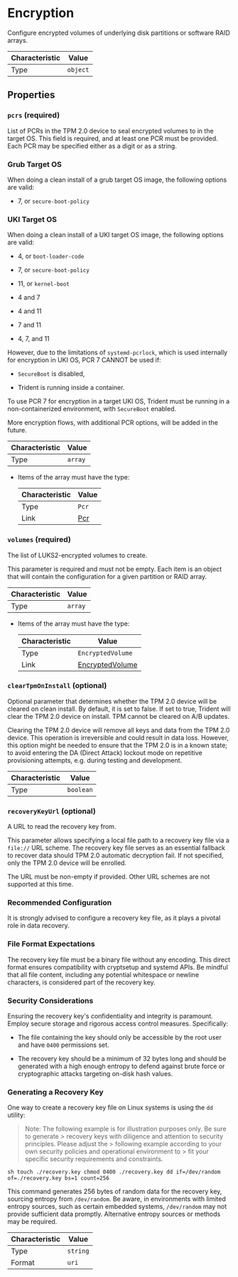 <!-- THIS FILE IS AUTOMATICALLY GENERATED BY DOCBUILDER, DO NOT EDIT MANUALLY! -->

# Encryption

Configure encrypted volumes of underlying disk partitions or software RAID arrays.

| Characteristic | Value    |
| -------------- | -------- |
| Type           | `object` |

## Properties

### `pcrs` **<span>(required)</span>**

List of PCRs in the TPM 2.0 device to seal encrypted volumes to in the target OS. This field is required, and at least one PCR must be provided. Each PCR may be specified either as a digit or as a string.

### Grub Target OS

When doing a clean install of a grub target OS image, the following options are valid:

- 7, or `secure-boot-policy`

### UKI Target OS

When doing a clean install of a UKI target OS image, the following options are valid:

- 4, or `boot-loader-code`

- 7, or `secure-boot-policy`

- 11, or `kernel-boot`

- 4 and 7

- 4 and 11

- 7 and 11

- 4, 7, and 11

However, due to the limitations of `systemd-pcrlock`, which is used internally for encryption in UKI OS, PCR 7 CANNOT be used if:

- `SecureBoot` is disabled,

- Trident is running inside a container.

To use PCR 7 for encryption in a target UKI OS, Trident must be running in a non-containerized environment, with `SecureBoot` enabled.

More encryption flows, with additional PCR options, will be added in the future.

| Characteristic | Value   |
| -------------- | ------- |
| Type           | `array` |

- Items of the array must have the type:

   | Characteristic | Value           |
   | -------------- | --------------- |
   | Type           | `Pcr`           |
   | Link           | [Pcr](./Pcr.md) |

### `volumes` **<span>(required)</span>**

The list of LUKS2-encrypted volumes to create.

This parameter is required and must not be empty. Each item is an object that will contain the configuration for a given partition or RAID array.

| Characteristic | Value   |
| -------------- | ------- |
| Type           | `array` |

- Items of the array must have the type:

   | Characteristic | Value                                   |
   | -------------- | --------------------------------------- |
   | Type           | `EncryptedVolume`                       |
   | Link           | [EncryptedVolume](./EncryptedVolume.md) |

### `clearTpmOnInstall` (optional)

Optional parameter that determines whether the TPM 2.0 device will be cleared on clean install. By default, it is set to false. If set to true, Trident will clear the TPM 2.0 device on install. TPM cannot be cleared on A/B updates.

Clearing the TPM 2.0 device will remove all keys and data from the TPM 2.0 device. This operation is irreversible and could result in data loss. However, this option might be needed to ensure that the TPM 2.0 is in a known state; to avoid entering the DA (Direct Attack) lockout mode on repetitive provisioning attempts, e.g. during testing and development.

| Characteristic | Value     |
| -------------- | --------- |
| Type           | `boolean` |

### `recoveryKeyUrl` (optional)

A URL to read the recovery key from.

This parameter allows specifying a local file path to a recovery key file via a `file://` URL scheme. The recovery key file serves as an essential fallback to recover data should TPM 2.0 automatic decryption fail. If not specified, only the TPM 2.0 device will be enrolled.

The URL must be non-empty if provided. Other URL schemes are not supported at this time.

### Recommended Configuration

It is strongly advised to configure a recovery key file, as it plays a pivotal role in data recovery.

### File Format Expectations

The recovery key file must be a binary file without any encoding. This direct format ensures compatibility with cryptsetup and systemd APIs. Be mindful that all file content, including any potential whitespace or newline characters, is considered part of the recovery key.

### Security Considerations

Ensuring the recovery key's confidentiality and integrity is paramount. Employ secure storage and rigorous access control measures. Specifically:

- The file containing the key should only be accessible by the root user and have `0400` permissions set.

- The recovery key should be a minimum of 32 bytes long and should be generated with a high enough entropy to defend against brute force or cryptographic attacks targeting on-disk hash values.

### Generating a Recovery Key

One way to create a recovery key file on Linux systems is using the `dd` utility:

> Note: The following example is for illustration purposes only. Be sure to generate > recovery keys with diligence and attention to security principles. Please adjust the > following example according to your own security policies and operational environment to > fit your specific security requirements and constraints.

```sh touch ./recovery.key chmod 0400 ./recovery.key dd if=/dev/random of=./recovery.key bs=1 count=256 ```

This command generates 256 bytes of random data for the recovery key, sourcing entropy from `/dev/random`. Be aware, in environments with limited entropy sources, such as certain embedded systems, `/dev/random` may not provide sufficient data promptly. Alternative entropy sources or methods may be required.

| Characteristic | Value    |
| -------------- | -------- |
| Type           | `string` |
| Format         | `uri`    |

